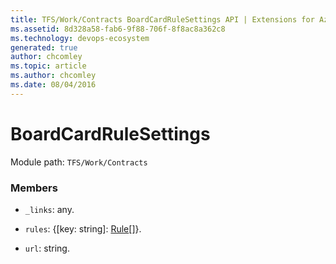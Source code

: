 ```yaml
---
title: TFS/Work/Contracts BoardCardRuleSettings API | Extensions for Azure DevOps Services
ms.assetid: 8d328a58-fab6-9f88-706f-8f8ac8a362c8
ms.technology: devops-ecosystem
generated: true
author: chcomley
ms.topic: article
ms.author: chcomley
ms.date: 08/04/2016
---
```


# BoardCardRuleSettings

Module path: `TFS/Work/Contracts`

### Members

- `_links`: any.

- `rules`: {[key: string]: [Rule](../../../TFS/Work/Contracts/Rule.md)[]}.

- `url`: string.
